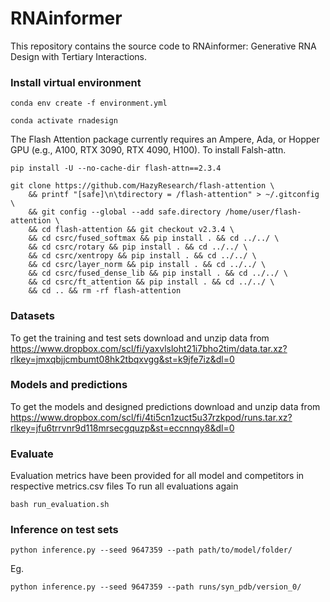 # RNAinformer

This repository contains the source code to RNAinformer: Generative RNA Design with Tertiary Interactions.



### Install virtual environment


```
conda env create -f environment.yml

conda activate rnadesign

```
The Flash Attention package currently requires an Ampere, Ada, or Hopper GPU (e.g., A100, RTX 3090, RTX 4090, H100). To install Falsh-attn.

```
pip install -U --no-cache-dir flash-attn==2.3.4

git clone https://github.com/HazyResearch/flash-attention \
    && printf "[safe]\n\tdirectory = /flash-attention" > ~/.gitconfig \
    && git config --global --add safe.directory /home/user/flash-attention \
    && cd flash-attention && git checkout v2.3.4 \
    && cd csrc/fused_softmax && pip install . && cd ../../ \
    && cd csrc/rotary && pip install . && cd ../../ \
    && cd csrc/xentropy && pip install . && cd ../../ \
    && cd csrc/layer_norm && pip install . && cd ../../ \
    && cd csrc/fused_dense_lib && pip install . && cd ../../ \
    && cd csrc/ft_attention && pip install . && cd ../../ \
    && cd .. && rm -rf flash-attention
```
### Datasets
To get the training and test sets download and unzip data from https://www.dropbox.com/scl/fi/yaxvlsloht21i7bho2tim/data.tar.xz?rlkey=jmxqbjjcmbumt08hk2tbqxvgg&st=k9jfe7iz&dl=0

### Models and predictions
To get the models and designed predictions download and unzip data from https://www.dropbox.com/scl/fi/4ti5cn1zuct5u37rzkpod/runs.tar.xz?rlkey=jfu6trrvnr9d118mrsecgquzp&st=eccnnqy8&dl=0

### Evaluate 
Evaluation metrics have been provided for all model and competitors in respective metrics.csv files
To run all evaluations again

```
bash run_evaluation.sh
```

### Inference on test sets
```
python inference.py --seed 9647359 --path path/to/model/folder/
```
Eg.
```
python inference.py --seed 9647359 --path runs/syn_pdb/version_0/
```
